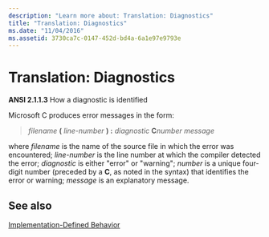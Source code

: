 ```yaml
---
description: "Learn more about: Translation: Diagnostics"
title: "Translation: Diagnostics"
ms.date: "11/04/2016"
ms.assetid: 3730ca7c-0147-452d-bd4a-6a1e97e9793e
---
```

# Translation: Diagnostics

**ANSI 2.1.1.3** How a diagnostic is identified

Microsoft C produces error messages in the form:

> *filename* **(** *line-number* **) :** *diagnostic* **C**<em>number</em> *message*

where *filename* is the name of the source file in which the error was encountered; *line-number* is the line number at which the compiler detected the error; *diagnostic* is either "error" or "warning"; *number* is a unique four-digit number (preceded by a **C**, as noted in the syntax) that identifies the error or warning; *message* is an explanatory message.

## See also

[Implementation-Defined Behavior](../c-language/implementation-defined-behavior.md)

